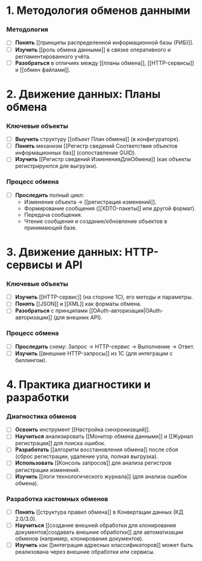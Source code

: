 # 1. Методология обменов данными

### Методология
- [ ] **Понять** [[принципы распределенной информационной базы (РИБ)]].
- [ ] **Изучить** [[роль обмена данными]] в связке оперативного и регламентированного учёта.
- [ ] **Разобраться** в отличиях между [[планы обмена]], [[HTTP-сервисы]] и [[обмен файлами]].

# 2. Движение данных: Планы обмена

### **Ключевые объекты**
- [ ] **Выучить** структуру [[объект План обмена]] (в конфигураторе).
- [ ] **Понять** механизм [[Регистр сведений Соответствия объектов информационных баз]] (сопоставление GUID).
- [ ] **Изучить** [[Регистр сведений ИзмененияДляОбмена]] (как объекты регистрируются для выгрузки).
### **Процесс обмена**
- [ ] **Проследить** полный цикл:
    - Изменение объекта -> [[регистрация изменений]].
    - Формирование сообщения ([[XDTO-пакеты]] или другой формат).
    - Передача сообщения.
    - Чтение сообщения и создание/обновление объектов в принимающей базе.

# 3. Движение данных: HTTP-сервисы и API

### **Ключевые объекты**
- [ ] **Изучить** [[HTTP-сервис]] (на стороне 1С), его методы и параметры.
- [ ] **Понять** [[JSON]] и [[XML]] как форматы обмена.
- [ ] **Разобраться** с принципами [[OAuth-авторизация|OAuth-авторизации]] (для внешних API).
### **Процесс обмена**
- [ ] **Проследить** схему: Запрос -> HTTP-сервис -> Выполнение -> Ответ.
- [ ] **Изучить** [[внешние HTTP-запросы]] из 1С (для интеграции с биллингом).

# 4. Практика диагностики и разработки

### **Диагностика обменов**
- [ ] **Освоить** инструмент [[Настройка синхронизаций]].
- [ ] **Научиться** анализировать [[Монитор обмена данными]] и [[Журнал регистрации]] для поиска ошибок.
- [ ] **Разработать** [[алгоритм восстановления обмена]] после сбоя (сброс регистрации, удаление узла, полная выгрузка).
- [ ] **Использовать** [[Консоль запросов]] для анализа регистров регистрации изменений.
- [ ] **Изучить** [[логи технологического журнала]] (для анализа ошибок обмена).

### **Разработка кастомных обменов**
- [ ] **Понять** [[структура правил обмена]] в Конвертации данных (КД 2.0/3.0).
- [ ] **Научиться** [[создание внешней обработки для клонирования документов|создавать внешние обработки]] для автоматизации обменов (например, клонирование документов).
- [ ] **Изучить** как [[интеграция адресных классификаторов]] может быть реализована через внешние обработки или сервисы.
